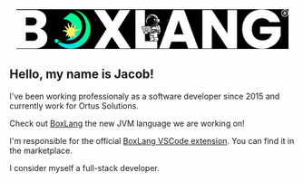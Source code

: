 <div align="center">
    <img src="boxlang.gif" alt="Boxlang">
</div>

## Hello, my name is Jacob!

I've been working professionaly as a software developer since 2015 and currently work for Ortus Solutions.

Check out [BoxLang](https://boxlang.com) the new JVM language we are working on! 

I'm responsible for the official [BoxLang VSCode extension](https://marketplace.visualstudio.com/items/?itemName=ortus-solutions.vscode-boxlang). You can find it in the marketplace. 

I consider myself a full-stack developer.